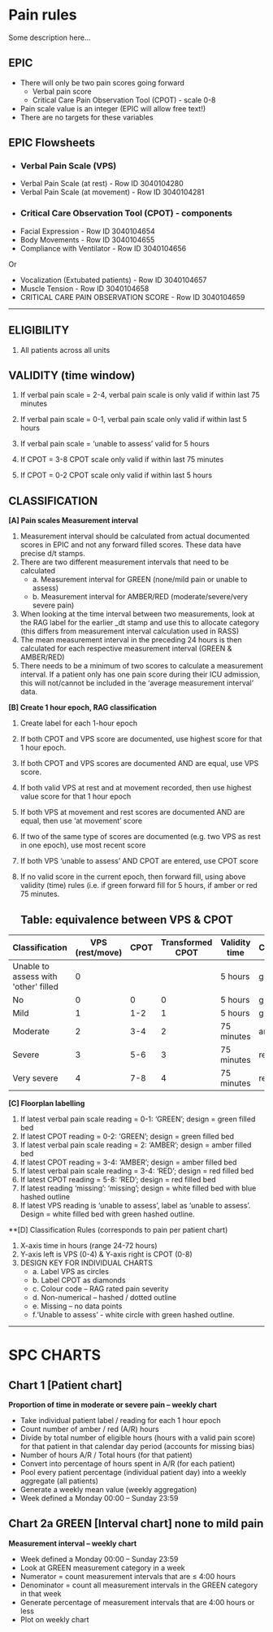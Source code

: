 # Pain rules
Some description here...

## EPIC
- There will only be two pain scores going forward
  - Verbal pain score
  - Critical Care Pain Observation Tool (CPOT) - scale 0-8
- Pain scale value is an integer (EPIC will allow free text!)
- There are no targets for these variables

## EPIC Flowsheets
* ### Verbal Pain Scale (VPS)
 - Verbal Pain Scale (at rest) - Row ID 3040104280
 - Verbal Pain Scale (at movement) - Row ID 3040104281

* ### Critical Care Observation Tool (CPOT) - components
- Facial Expression    -                           			Row ID 3040104654
- Body Movements       -                        		   	Row ID 3040104655 
- Compliance with Ventilator     -                			Row ID 3040104656

Or

- Vocalization (Extubated patients)  -  			Row ID 3040104657
- Muscle Tension                      -                			Row ID 3040104658
- CRITICAL CARE PAIN OBSERVATION SCORE  -  Row ID 3040104659
---

## ELIGIBILITY 

1. All patients across all units

## VALIDITY (time window)

1. If verbal pain scale = 2-4, verbal pain scale is only valid if within last 75 minutes  

2. If verbal pain scale = 0-1, verbal pain scale only valid if within last 5 hours  

3. If verbal pain scale = ‘unable to assess’ valid for 5 hours 

4. If CPOT = 3-8 CPOT scale only valid if within last 75 minutes 

5. If CPOT =  0-2 CPOT scale only valid if within last 5 hours

## CLASSIFICATION 

**[A] Pain scales Measurement interval** 

1. Measurement interval should be calculated from actual documented scores in EPIC and not any forward filled scores. These data have precise d/t stamps.
2. There are two different measurement intervals that need to be calculated 
   - a. Measurement interval for GREEN (none/mild pain or unable to assess) 
   - b. Measurement interval for AMBER/RED (moderate/severe/very severe pain)
3. When looking at the time interval between two measurements, look at the RAG label for the earlier _dt stamp and use this to allocate category (this differs from measurement interval calculation used in RASS)
4. The mean measurement interval in the preceding 24 hours is then calculated for each respective measurement interval (GREEN & AMBER/RED)
5. There needs to be a minimum of two scores to calculate a measurement interval. If a patient only has one pain score during their ICU admission, this will not/cannot be included in the ‘average measurement interval’ data.

**[B]  Create 1 hour epoch, RAG classification**

1. Create label for each 1-hour epoch
2. If both CPOT and VPS score are documented, use highest score for that 1 hour epoch.
3. If both CPOT and VPS scores are documented AND are equal, use VPS score.
4. If both valid VPS at rest and at movement recorded, then use highest value score for that 1 hour epoch
5. If both VPS at movement and rest scores are documented AND are equal, then use ‘at movement’ score
6. If two of the same type of scores are documented (e.g. two VPS as rest in one epoch), use most recent score
7. If both VPS ‘unable to assess’ AND CPOT are entered, use CPOT score
8. If no valid score in the current epoch, then forward fill, using above validity (time) rules (i.e. if green forward fill for 5 hours, if amber or red 75 minutes.


   ## Table: equivalence between VPS & CPOT  
| Classification | VPS (rest/move) | CPOT | Transformed CPOT | Validity time | Colour |
|-|-|-|-|-|-|
| Unable to assess with 'other' filled | 0 |  |  | 5 hours | green |
| No | 0 | 0 | 0 | 5 hours | green |
| Mild | 1 | 1-2 | 1 | 5 hours | green |
| Moderate | 2 |  3-4 | 2 | 75 minutes | amber|
| Severe | 3 | 5-6 | 3| 75 minutes | red |
| Very severe | 4 | 7-8 | 4 | 75 minutes | red |



**[C] Floorplan labelling**

1. If latest verbal pain scale reading = 0-1: ‘GREEN’; design = green filled bed 
2. If latest CPOT reading = 0-2: ‘GREEN’; design = green filled bed
3. If latest verbal pain scale reading = 2: ‘AMBER’; design = amber filled bed
4. If latest CPOT reading = 3-4: ‘AMBER’; design = amber filled bed
5. If latest verbal pain scale reading = 3-4: ‘RED’; design = red filled bed
6. If latest CPOT reading = 5-8: ‘RED’; design = red filled bed
7. If latest reading ‘missing’: ‘missing’; design = white filled bed with blue hashed outline
8. If latest VPS reading is ‘unable to assess’, label as ‘unable to assess’. Design = white filled bed with green hashed outline.


**[D] Classification Rules (corresponds to pain per patient chart)

1. X-axis time in hours (range 24-72 hours)
2. Y-axis left is VPS (0-4) & Y-axis right is CPOT (0-8)
3. DESIGN KEY FOR INDIVIDUAL CHARTS 
   - a. Label VPS as circles 
   - b. Label CPOT as diamonds
   - c. Colour code – RAG rated pain severity
   - d. Non-numerical – hashed / dotted outline
   - e. Missing – no data points
   - f.‘Unable to assess’ - white circle with green hashed outline. 

---
# SPC CHARTS 
## Chart 1 [Patient chart] 
**Proportion of time in moderate or severe pain – weekly chart**
- Take individual patient label / reading for each 1 hour epoch 
- Count number of amber / red (A/R) hours  
- Divide by total number of eligible hours (hours with a valid pain score) for that patient in that calendar day period (accounts for missing bias)  
- Number of hours A/R / Total hours (for that patient)  
- Convert into percentage of hours spent in A/R (for each patient)  
- Pool every patient percentage (individual patient day) into a weekly aggregate (all patients)  
- Generate a weekly mean value (weekly aggregation) 
- Week defined a Monday 00:00 – Sunday 23:59

## Chart 2a GREEN [Interval chart] none to mild pain 
**Measurement interval – weekly chart**
- Week defined a Monday 00:00 – Sunday 23:59 
- Look at GREEN measurement category in a week 
- Numerator = count measurement intervals that are ≤ 4:00 hours 
- Denominator = count all measurement intervals in the GREEN category in that week 
- Generate percentage of measurement intervals that are 4:00 hours or less 
- Plot on weekly chart 




